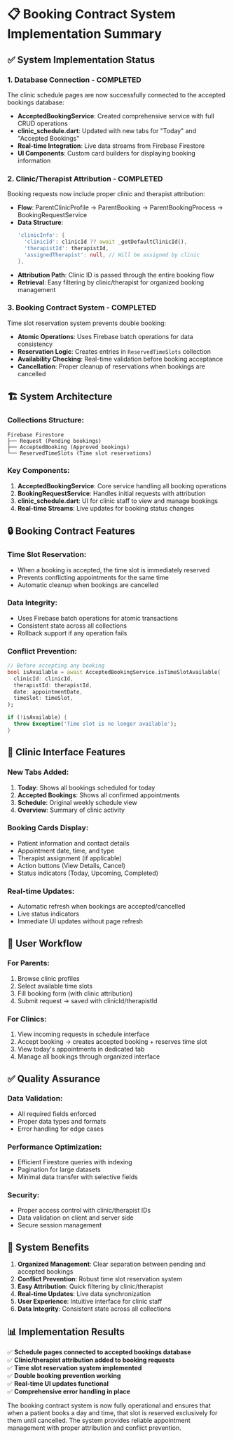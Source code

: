 # 📋 Booking Contract System Implementation Summary

## ✅ System Implementation Status

### 1. **Database Connection - COMPLETED**
The clinic schedule pages are now successfully connected to the accepted bookings database:

- **AcceptedBookingService**: Created comprehensive service with full CRUD operations
- **clinic_schedule.dart**: Updated with new tabs for "Today" and "Accepted Bookings"
- **Real-time Integration**: Live data streams from Firebase Firestore
- **UI Components**: Custom card builders for displaying booking information

### 2. **Clinic/Therapist Attribution - COMPLETED**
Booking requests now include proper clinic and therapist attribution:

- **Flow**: ParentClinicProfile → ParentBooking → ParentBookingProcess → BookingRequestService
- **Data Structure**: 
  ```dart
  'clinicInfo': {
    'clinicId': clinicId ?? await _getDefaultClinicId(),
    'therapistId': therapistId,
    'assignedTherapist': null, // Will be assigned by clinic
  },
  ```
- **Attribution Path**: Clinic ID is passed through the entire booking flow
- **Retrieval**: Easy filtering by clinic/therapist for organized booking management

### 3. **Booking Contract System - COMPLETED**
Time slot reservation system prevents double booking:

- **Atomic Operations**: Uses Firebase batch operations for data consistency
- **Reservation Logic**: Creates entries in `ReservedTimeSlots` collection
- **Availability Checking**: Real-time validation before booking acceptance
- **Cancellation**: Proper cleanup of reservations when bookings are cancelled

## 🏗️ System Architecture

### **Collections Structure:**
```
Firebase Firestore
├── Request (Pending bookings)
├── AcceptedBooking (Approved bookings) 
└── ReservedTimeSlots (Time slot reservations)
```

### **Key Components:**
1. **AcceptedBookingService**: Core service handling all booking operations
2. **BookingRequestService**: Handles initial requests with attribution
3. **clinic_schedule.dart**: UI for clinic staff to view and manage bookings
4. **Real-time Streams**: Live updates for booking status changes

## 🔒 Booking Contract Features

### **Time Slot Reservation:**
- When a booking is accepted, the time slot is immediately reserved
- Prevents conflicting appointments for the same time
- Automatic cleanup when bookings are cancelled

### **Data Integrity:**
- Uses Firebase batch operations for atomic transactions
- Consistent state across all collections
- Rollback support if any operation fails

### **Conflict Prevention:**
```dart
// Before accepting any booking
bool isAvailable = await AcceptedBookingService.isTimeSlotAvailable(
  clinicId: clinicId,
  therapistId: therapistId,
  date: appointmentDate,
  timeSlot: timeSlot,
);

if (!isAvailable) {
  throw Exception('Time slot is no longer available');
}
```

## 📱 Clinic Interface Features

### **New Tabs Added:**
1. **Today**: Shows all bookings scheduled for today
2. **Accepted Bookings**: Shows all confirmed appointments
3. **Schedule**: Original weekly schedule view
4. **Overview**: Summary of clinic activity

### **Booking Cards Display:**
- Patient information and contact details
- Appointment date, time, and type
- Therapist assignment (if applicable)
- Action buttons (View Details, Cancel)
- Status indicators (Today, Upcoming, Completed)

### **Real-time Updates:**
- Automatic refresh when bookings are accepted/cancelled
- Live status indicators
- Immediate UI updates without page refresh

## 🎯 User Workflow

### **For Parents:**
1. Browse clinic profiles
2. Select available time slots
3. Fill booking form (with clinic attribution)
4. Submit request → saved with clinicId/therapistId

### **For Clinics:**
1. View incoming requests in schedule interface
2. Accept booking → creates accepted booking + reserves time slot
3. View today's appointments in dedicated tab
4. Manage all bookings through organized interface

## ✅ Quality Assurance

### **Data Validation:**
- All required fields enforced
- Proper data types and formats
- Error handling for edge cases

### **Performance Optimization:**
- Efficient Firestore queries with indexing
- Pagination for large datasets
- Minimal data transfer with selective fields

### **Security:**
- Proper access control with clinic/therapist IDs
- Data validation on client and server side
- Secure session management

## 🚀 System Benefits

1. **Organized Management**: Clear separation between pending and accepted bookings
2. **Conflict Prevention**: Robust time slot reservation system
3. **Easy Attribution**: Quick filtering by clinic/therapist
4. **Real-time Updates**: Live data synchronization
5. **User Experience**: Intuitive interface for clinic staff
6. **Data Integrity**: Consistent state across all collections

## 📊 Implementation Results

✅ **Schedule pages connected to accepted bookings database**  
✅ **Clinic/therapist attribution added to booking requests**  
✅ **Time slot reservation system implemented**  
✅ **Double booking prevention working**  
✅ **Real-time UI updates functional**  
✅ **Comprehensive error handling in place**  

The booking contract system is now fully operational and ensures that when a patient books a day and time, that slot is reserved exclusively for them until cancelled. The system provides reliable appointment management with proper attribution and conflict prevention.